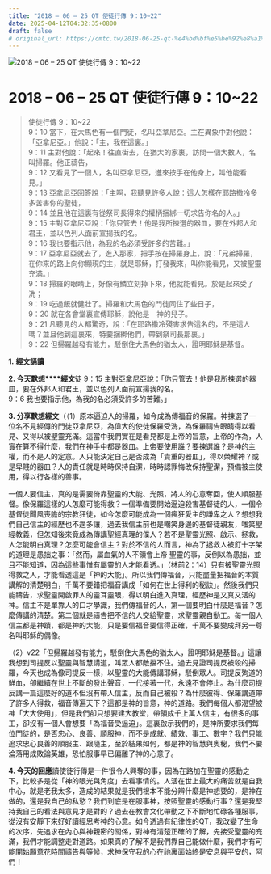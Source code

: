 ```yaml
---
title: "2018 – 06 – 25 QT 使徒行傳 9：10~22"
date: 2025-04-12T04:32:35+0800
draft: false
# original_url: https://cmtc.tw/2018-06-25-qt-%e4%bd%bf%e5%be%92%e8%a1%8c%e5%82%b3-9%ef%bc%9a1022
---
```


![2018 – 06 – 25 QT 使徒行傳 9：10~22](/images/qt.jpg   "2018 – 06 – 25 QT 使徒行傳 9：10~22")

# 2018 – 06 – 25 QT 使徒行傳 9：10~22

> 使徒行傳 9：10~22  
> 9：10 當下，在大馬色有一個門徒，名叫亞拿尼亞。主在異象中對他說：「亞拿尼亞。」他說：「主，我在這裏。」  
> 9：11 主對他說：「起來！往直街去，在猶大的家裏，訪問一個大數人，名叫掃羅。他正禱告，  
> 9：12 又看見了一個人，名叫亞拿尼亞，進來按手在他身上，叫他能看見。」  
> 9：13 亞拿尼亞回答說：「主啊，我聽見許多人說：這人怎樣在耶路撒冷多多苦害你的聖徒，  
> 9：14 並且他在這裏有從祭司長得來的權柄捆綁一切求告你名的人。」  
> 9：15 主對亞拿尼亞說：「你只管去！他是我所揀選的器皿，要在外邦人和君王，並以色列人面前宣揚我的名。  
> 9：16 我也要指示他，為我的名必須受許多的苦難。」  
> 9：17 亞拿尼亞就去了，進入那家，把手按在掃羅身上，說：「兄弟掃羅，在你來的路上向你顯現的主，就是耶穌，打發我來，叫你能看見，又被聖靈充滿。」  
> 9：18 掃羅的眼睛上，好像有鱗立刻掉下來，他就能看見。於是起來受了洗；  
> 9：19 吃過飯就健壯了。掃羅和大馬色的門徒同住了些日子，  
> 9：20 就在各會堂裏宣傳耶穌，說他是　神的兒子。  
> 9：21 凡聽見的人都驚奇，說：「在耶路撒冷殘害求告這名的，不是這人嗎？並且他到這裏來，特要捆綁他們，帶到祭司長那裏。」  
> 9：22 但掃羅越發有能力，駁倒住大馬色的猶太人，證明耶穌是基督。

**1.** **經文誦讀**

**2. 今天默想****經文**徒 9：15 主對亞拿尼亞說：「你只管去！他是我所揀選的器皿，要在外邦人和君王，並以色列人面前宣揚我的名。  
9：6 我也要指示他，為我的名必須受許多的苦難。」

**3. 分享默想經文**（（1）原本逼迫人的掃羅，如今成為傳福音的保羅。神揀選了一位名不見經傳的門徒亞拿尼亞，為偉大的使徒保羅受洗，為保羅禱告眼睛得以看見、又得以被聖靈充滿。這當中我們實在是看見都是上帝的旨意，上帝的作為，人實在算不得什麼，我們在神手中都是器皿。上帝要使用誰？要揀選誰？是神的主權，而不是人的定意。人只能決定自己是否成為「貴重的器皿」，得以榮耀神？或是卑賤的器皿？人的責任就是時時保持自潔，時時認罪悔改保持聖潔，預備被主使用，得以行各樣的善事。

一個人要信主，真的是需要倚靠聖靈的大能、光照，將人的心意奪回，使人順服基督。像保羅這樣的人怎麼可能得救？一個準備要開始逼迫殺害基督徒的人，一個令基督徒聞風喪膽的宗教狂徒，如今怎麼可能成為一個瘋狂愛主的謙卑之人？想想我們自己信主的經歷也不遑多讓，過去我信主前也是嘲笑身邊的基督徒親友，嗤笑聖經教義，但怎知後來竟成為傳講聖經真理的僕人？若不是聖靈光照、啟示、拯救，人怎能明白真理？怎麼可能會信主？對於不信的人而言，神為了拯救人被釘十字架的道理是愚拙之事：「然而，屬血氣的人不領會上帝 聖靈的事，反倒以為愚拙，並且不能知道，因為這些事惟有屬靈的人才能看透。」（林前2：14）只有被聖靈光照得救之人，才能看透這是「神的大能」。所以我們傳福音，只能盡量把福音的本質講解的清楚明白，千萬不要錯把福音講成「如何在世上得利的秘訣」。然後我們只能禱告，求聖靈開啟罪人的靈耳靈眼，得以明白進入真理，經歷神是又真又活的神。信主不是單靠人的口才學識，我們傳福音的人，第一個要明白什麼是福音？怎麼傳講的清楚。第二個就是禱告把不信的人交給聖靈，求聖靈親自動工。每一個人信主都是神蹟，都是神的大能，只是要信福音要信得正確，千萬不要變成拜另一尊名叫耶穌的偶像。

（2）v22「但掃羅越發有能力，駁倒住大馬色的猶太人，證明耶穌是基督。」這讓我想到司提反以聖靈與智慧講道，叫眾人都敵擋不住。過去見證司提反被殺的掃羅，今天也成為像司提反一樣，以聖靈的大能傳講耶穌，駁倒眾人。司提反殉道的鮮血，卻繼續在世上不斷的發出聲音，一代接著一代，永遠不會停止。為什麼司提反講一篇這麼好的道不但沒有帶人信主，反而自己被殺？為什麼彼得、保羅講道帶了許多人得救，福音傳遍天下？這都是神的旨意，神的道路。我們每個人都渴望被神「大大使用」，但是我們卻只想要建大教堂，帶領成千上萬人信主，有很多的事工，卻沒有一個人會想要「為福音受逼迫」。這裏啟示我們的，是神所要求我們每位門徒的，是否忠心、良善、順服神，而不是成就、績效、事工、數字？我們只能追求忠心良善的順服主、跟隨主，至於結果如何，都是神的智慧與奧秘，我們不要淪落用成敗論英雄，恐怕服事早已偏離了神的心意了。

**4. 今天的回應**讀使徒行傳是一件很令人興奪的事，因為在路加在聖靈的感動之下，比較多是從「神的眼光與角度」去看事情的。人活在世上最大的痛苦就是自我中心，就是老我太多，造成的結果就是我們根本不能分辨什麼是神想要的，是神在做的，還是我自己的私慾？我們到底是在服事神，按照聖靈的感動行事？還是我堅持我自己的看法與意見才是對的？過去在教會文化帶動之下不斷地忙碌各種服事，從沒有安靜下來好好讀經思考神的心意。如今透過有紀律性的QT，我改變了生命的次序，先追求在內心與神親密的關係，對神有清楚正確的了解，先接受聖靈的充滿，我們才能調整走對道路。如果真的了解不是我們靠自己能做什麼，我們才有可能開始願意花時間禱告與等候，求神保守我的心在祂裏面始終是安息與平安的，阿們！